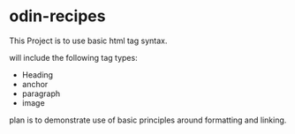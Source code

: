# odin-recipes

This Project is to use basic html tag syntax.

will include the following tag types:

- Heading
- anchor
- paragraph
- image

plan is to demonstrate use of basic principles around formatting and linking.
